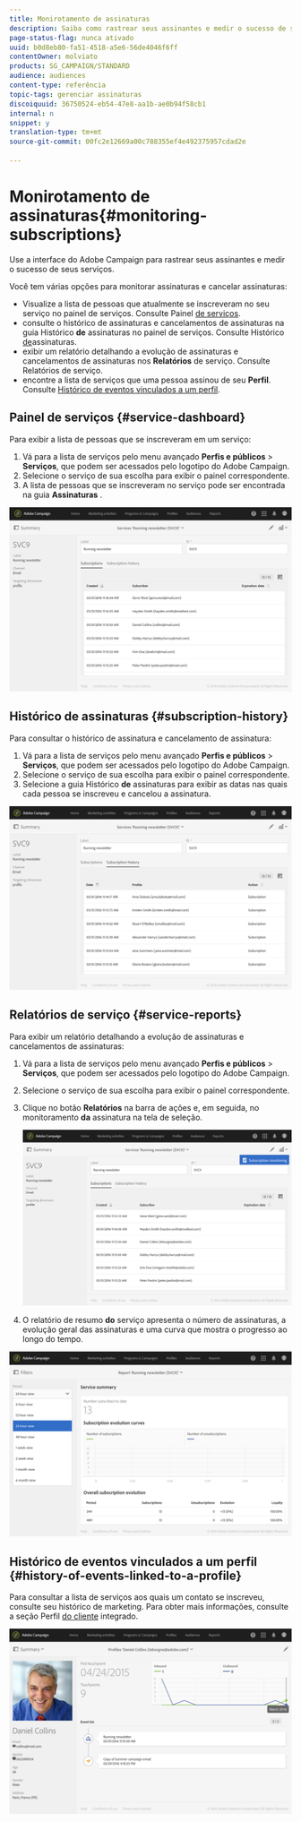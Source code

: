 ```yaml
---
title: Monirotamento de assinaturas
description: Saiba como rastrear seus assinantes e medir o sucesso de seus serviços usando painéis e relatórios.
page-status-flag: nunca ativado
uuid: b0d8eb80-fa51-4518-a5e6-56de4046f6ff
contentOwner: molviato
products: SG_CAMPAIGN/STANDARD
audience: audiences
content-type: referência
topic-tags: gerenciar assinaturas
discoiquuid: 36750524-eb54-47e8-aa1b-ae0b94f58cb1
internal: n
snippet: y
translation-type: tm+mt
source-git-commit: 00fc2e12669a00c788355ef4e492375957cdad2e

---
```



# Monirotamento de assinaturas{#monitoring-subscriptions}

Use a interface do Adobe Campaign para rastrear seus assinantes e medir o sucesso de seus serviços.

Você tem várias opções para monitorar assinaturas e cancelar assinaturas:

* Visualize a lista de pessoas que atualmente se inscreveram no seu serviço no painel de serviços. Consulte Painel [de serviços](#service-dashboard).
* consulte o histórico de assinaturas e cancelamentos de assinaturas na guia Histórico **de** assinaturas no painel de serviços. Consulte Histórico [de](#subscription-history)assinaturas.
* exibir um relatório detalhando a evolução de assinaturas e cancelamentos de assinaturas nos **Relatórios** de serviço. Consulte Relatórios [](#service-reports)de serviço.
* encontre a lista de serviços que uma pessoa assinou de seu **Perfil**. Consulte [Histórico de eventos vinculados a um perfil](#history-of-events-linked-to-a-profile).

## Painel de serviços {#service-dashboard}

Para exibir a lista de pessoas que se inscreveram em um serviço:

1. Vá para a lista de serviços pelo menu avançado **Perfis e públicos** &gt; **Serviços**, que podem ser acessados pelo logotipo do Adobe Campaign.
1. Selecione o serviço de sua escolha para exibir o painel correspondente.
1. A lista de pessoas que se inscreveram no serviço pode ser encontrada na guia **Assinaturas** .

![](assets/lp_monitoring_subscriptions_1.png)

## Histórico de assinaturas {#subscription-history}

Para consultar o histórico de assinatura e cancelamento de assinatura:

1. Vá para a lista de serviços pelo menu avançado **Perfis e públicos** &gt; **Serviços**, que podem ser acessados pelo logotipo do Adobe Campaign.
1. Selecione o serviço de sua escolha para exibir o painel correspondente.
1. Selecione a guia Histórico **de** assinaturas para exibir as datas nas quais cada pessoa se inscreveu e cancelou a assinatura.

![](assets/lp_monitoring_subscriptions_2.png)

## Relatórios de serviço {#service-reports}

Para exibir um relatório detalhando a evolução de assinaturas e cancelamentos de assinaturas:

1. Vá para a lista de serviços pelo menu avançado **Perfis e públicos** &gt; **Serviços**, que podem ser acessados pelo logotipo do Adobe Campaign.
1. Selecione o serviço de sua escolha para exibir o painel correspondente.
1. Clique no botão **Relatórios** na barra de ações e, em seguida, no monitoramento **da** assinatura na tela de seleção.

   ![](assets/lp_monitoring_subscriptions_3.png)

1. O relatório de resumo **do** serviço apresenta o número de assinaturas, a evolução geral das assinaturas e uma curva que mostra o progresso ao longo do tempo.

![](assets/lp_monitoring_subscriptions_4.png)

## Histórico de eventos vinculados a um perfil {#history-of-events-linked-to-a-profile}

Para consultar a lista de serviços aos quais um contato se inscreveu, consulte seu histórico de marketing. Para obter mais informações, consulte a seção Perfil [do cliente](../../audiences/using/integrated-customer-profile.md) integrado.

![](assets/lp_monitoring_subscriptions_5.png)

